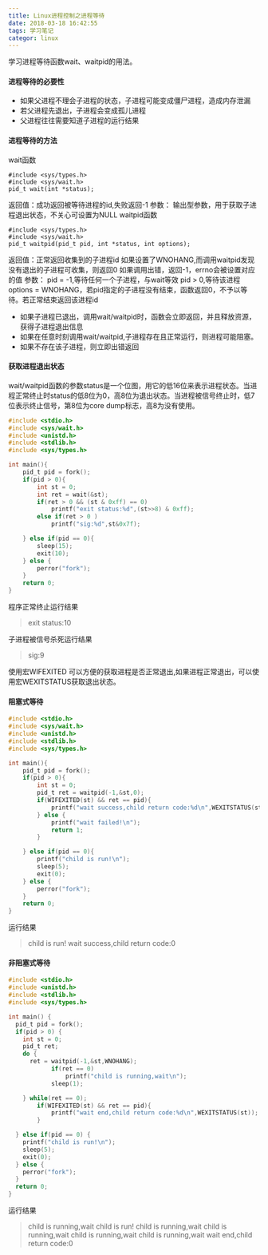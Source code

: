 ```yaml
---
title: Linux进程控制之进程等待
date: 2018-03-18 16:42:55
tags: 学习笔记
categor: linux
---
```

学习进程等待函数wait、waitpid的用法。
<!--more-->
#### 进程等待的必要性
- 如果父进程不理会子进程的状态，子进程可能变成僵尸进程，造成内存泄漏
- 若父进程先退出，子进程会变成孤儿进程
- 父进程往往需要知道子进程的运行结果

#### 进程等待的方法
wait函数
```
#include <sys/types.h>
#include <sys/wait.h>
pid_t wait(int *status);
```
返回值：成功返回被等待进程的id,失败返回-1
参数： 输出型参数，用于获取子进程退出状态，不关心可设置为NULL
waitpid函数
```
#include <sys/types.h>
#include <sys/wait.h>
pid_t waitpid(pid_t pid, int *status, int options);
```
返回值：正常返回收集到的子进程id
如果设置了WNOHANG,而调用waitpid发现没有退出的子进程可收集，则返回0
如果调用出错，返回-1，errno会被设置对应的值
参数： 
pid = -1,等待任何一个子进程，与wait等效
pid > 0,等待该进程
options = WNOHANG，若pid指定的子进程没有结束，函数返回0，不予以等待。若正常结束返回该进程id
- 如果子进程已退出，调用wait/waitpid时，函数会立即返回，并且释放资源，获得子进程退出信息
- 如果在任意时刻调用wait/waitpid,子进程存在且正常运行，则进程可能阻塞。
- 如果不存在该子进程，则立即出错返回

#### 获取进程退出状态
wait/waitpid函数的参数status是一个位图，用它的低16位来表示进程状态。当进程正常终止时status的低8位为0，高8位为退出状态。当进程被信号终止时，低7位表示终止信号，第8位为core dump标志，高8为没有使用。

``` c
#include <stdio.h>
#include <sys/wait.h>
#include <unistd.h>
#include <stdlib.h>
#include <sys/types.h>

int main(){
	pid_t pid = fork();
	if(pid > 0){
		int st = 0;
		int ret = wait(&st);
		if(ret > 0 && (st & 0xff) == 0)
			printf("exit status:%d",(st>>8) & 0xff);	
		else if(ret > 0 )
			printf("sig:%d",st&0x7f);

	} else if(pid == 0){
		sleep(15);
		exit(10);
	} else {
		perror("fork");
	}
	return 0;
}

```
程序正常终止运行结果
> exit status:10

子进程被信号杀死运行结果
> sig:9

使用宏WIFEXITED 可以方便的获取进程是否正常退出,如果进程正常退出，可以使用宏WEXITSTATUS获取退出状态。
#### 阻塞式等待
``` c
#include <stdio.h>
#include <sys/wait.h>
#include <unistd.h>
#include <stdlib.h>
#include <sys/types.h>

int main(){
	pid_t pid = fork();
	if(pid > 0){
		int st = 0;
		pid_t ret = waitpid(-1,&st,0);
		if(WIFEXITED(st) && ret == pid){
			printf("wait success,child return code:%d\n",WEXITSTATUS(st));
		} else {
			printf("wait failed!\n");
			return 1;
		}

	} else if(pid == 0){
		printf("child is run!\n");
		sleep(5);
		exit(0);
	} else {
		perror("fork");
	}
	return 0;
}


```
运行结果
> child is run!
wait success,child return code:0

#### 非阻塞式等待
``` c 
#include <stdio.h>
#include <unistd.h>
#include <stdlib.h>
#include <sys/types.h>

int main() {
  pid_t pid = fork();
  if(pid > 0) {
    int st = 0;
    pid_t ret;
    do {
      ret = waitpid(-1,&st,WNOHANG);
			if(ret == 0)
				printf("child is running,wait\n");
			sleep(1);

    } while(ret == 0);
		if(WIFEXITED(st) && ret == pid){
			printf("wait end,child return code:%d\n",WEXITSTATUS(st));
		}

  } else if(pid == 0) {
    printf("child is run!\n");
    sleep(5);
    exit(0);
  } else {
    perror("fork");
  }
  return 0;
}

```
运行结果
> child is running,wait
child is run!
child is running,wait
child is running,wait
child is running,wait
child is running,wait
wait end,child return code:0
